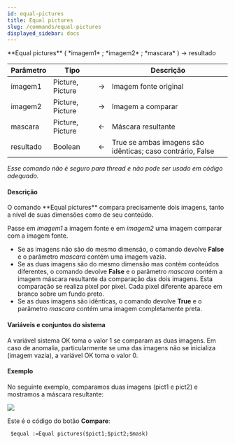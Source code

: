 ```yaml
---
id: equal-pictures
title: Equal pictures
slug: /commands/equal-pictures
displayed_sidebar: docs
---
```


<!--REF #_command_.Equal pictures.Syntax-->**Equal pictures** ( *imagem1* ; *imagem2* ; *mascara* ) -> resultado<!-- END REF-->
<!--REF #_command_.Equal pictures.Params-->
| Parâmetro | Tipo |  | Descrição |
| --- | --- | --- | --- |
| imagem1 | Picture, Picture | &#8594;  | Imagem fonte original |
| imagem2 | Picture, Picture | &#8594;  | Imagem a comparar |
| mascara | Picture, Picture | &#8592; | Máscara resultante |
| resultado | Boolean | &#8592; | True se ambas imagens são idênticas; caso contrário, False |

<!-- END REF-->

*Esse comando não é seguro para thread e não pode ser usado em código adequado.*


#### Descrição 

<!--REF #_command_.Equal pictures.Summary-->O comando **Equal pictures** compara precisamente dois imagens, tanto a nível de suas dimensões como de seu conteúdo.<!-- END REF-->  
  
Passe em *imagem1* a imagem fonte e em *imagem2* uma imagem comparar com a imagem fonte. 

* Se as imagens não são do mesmo dimensão, o comando devolve **False** e o parâmetro *mascara* contém uma imagem vazia.
* Se as duas imagens são do mesmo dimensão mas contém conteúdos diferentes, o comando devolve **False** e o parâmetro *mascara* contém a imagem máscara resultante da comparação das dois imagens. Esta comparação se realiza pixel por pixel. Cada pixel diferente aparece em branco sobre um fundo preto.
* Se as duas imagens são idênticas, o comando devolve **True** e o parâmetro *mascara* contém uma imagem completamente preta.

#### Variáveis e conjuntos do sistema 

A variável sistema OK toma o valor 1 se comparam as duas imagens. Em caso de anomalia, particularmente se uma das imagens não se inicializa (imagem vazia), a variável OK toma o valor 0.

#### Exemplo 

No seguinte exemplo, comparamos duas imagens (pict1 e pict2) e mostramos a máscara resultante:

![](../assets/en/commands/pict847365.fr.png)

Este é o código do botão **Compare**:

```4d
 $equal :=Equal pictures($pict1;$pict2;$mask)
```
